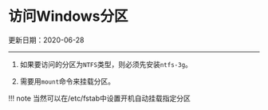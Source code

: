 # 访问Windows分区

更新日期：2020-06-28

---------------------------

1. 如果要访问的分区为`NTFS`类型，则必须先安装`ntfs-3g`。

2. 需要用`mount`命令来挂载分区。

!!! note
    当然可以在/etc/fstab中设置开机自动挂载指定分区
